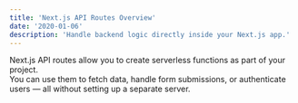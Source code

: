 ```yaml
---
title: 'Next.js API Routes Overview'
date: '2020-01-06'
description: 'Handle backend logic directly inside your Next.js app.'
---
```


Next.js API routes allow you to create serverless functions as part of your project.  
You can use them to fetch data, handle form submissions, or authenticate users — all without setting up a separate server.
